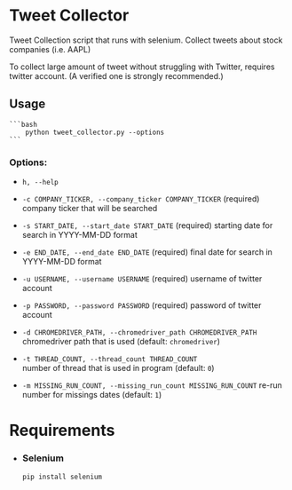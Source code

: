 # Tweet Collector

Tweet Collection script that runs with selenium. Collect tweets about stock companies (i.e. AAPL)

To collect large amount of tweet without struggling with Twitter, requires twitter account. (A verified one is strongly recommended.)

## Usage
    ```bash
        python tweet_collector.py --options
    ```
### Options:
 -  `h, --help`

 -  `-c COMPANY_TICKER, --company_ticker COMPANY_TICKER` (required)
    company ticker that will be searched

 -  `-s START_DATE, --start_date START_DATE` (required) 
    starting date for search in YYYY-MM-DD format

 -  `-e END_DATE, --end_date END_DATE` (required)
    final date for search in YYYY-MM-DD format

 -  `-u USERNAME, --username USERNAME` (required) 
    username of twitter account

 -  `-p PASSWORD, --password PASSWORD` (required) 
    password of twitter account

 -  `-d CHROMEDRIVER_PATH, --chromedriver_path CHROMEDRIVER_PATH` 
    chromedriver path that is used (default: `chromedriver`)

 -  `-t THREAD_COUNT, --thread_count THREAD_COUNT`  
    number of thread that is used in program (default: `0`)

 -  `-m MISSING_RUN_COUNT, --missing_run_count MISSING_RUN_COUNT`
    re-run number for missings dates (default: `1`)


# Requirements

- ### Selenium
    ```bash
    pip install selenium
    ```